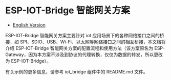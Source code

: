 # ESP-IOT-Bridge 智能网关方案

- [English Version](README.md)

ESP-IOT-Bridge 智能网关方案主要针对 iot 应用场景下的各种网络接口之间的桥接，如 SPI、SDIO、USB、Wi-Fi、以太网等网络接口之间的相互桥接，本文档将介绍 ESP-IOT-Bridge 智能网关方案的配置流程和使用方法（该方案原名为 ESP-Gateway，因为本方案不涉及到协议的代理转换，仅仅为数据的转发，所以更改为 ESP-IOT-Bridge）。

有关示例的更多信息，请参考 iot_bridge 组件中的 README.md 文件。